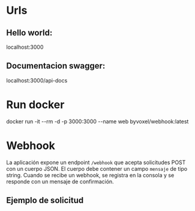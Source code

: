 # Urls
## Hello world:
localhost:3000
## Documentacion swagger:
localhost:3000/api-docs
# Run docker
docker run -it --rm -d -p 3000:3000 --name web byvoxel/webhook:latest

# Webhook
La aplicación expone un endpoint `/webhook` que acepta solicitudes POST con un cuerpo JSON. El cuerpo debe contener un campo `mensaje` de tipo string. Cuando se recibe un webhook, se registra en la consola y se responde con un mensaje de confirmación.

## Ejemplo de solicitud